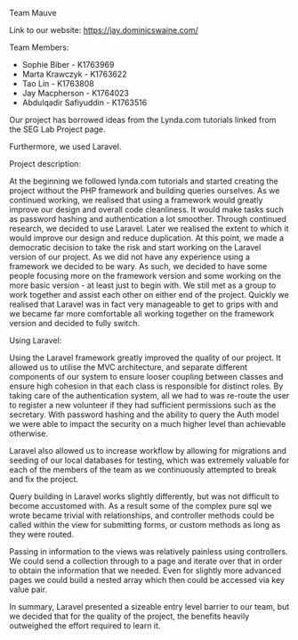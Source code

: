 Team Mauve

Link to our website: https://jay.dominicswaine.com/

Team Members:
- Sophie Biber - K1763969
- Marta Krawczyk - K1763622
- Tao Lin - K1763808
- Jay Macpherson - K1764023
- Abdulqadir Safiyuddin - K1763516

Our project has borrowed ideas from the Lynda.com tutorials linked from the SEG Lab Project page.

Furthermore, we used Laravel. 


Project description:

At the beginning we followed lynda.com tutorials and started creating the project without the PHP framework and building queries ourselves. As we continued working, we realised that using a framework would greatly improve our design and overall code cleanliness. It would make tasks such as password hashing and authentication a lot smoother. Through continued research, we decided to use Laravel. Later we realised the extent to which it would improve our design and reduce duplication. At this point, we made a democratic decision to take the risk and start working on the Laravel version of our project. As we did not have any experience using a framework we decided to be wary. As such, we decided to have some people focusing more on the framework version and some working on the more basic version - at least just to begin with. We still met as a group to work together and assist each other on either end of the project. Quickly we realised that Laravel was in fact very manageable to get to grips with and we became far more comfortable all working together on the framework version and decided to fully switch.

Using Laravel:

Using the Laravel framework greatly improved the quality of our project. It allowed us to utilise the MVC architecture, and separate different components of our system to ensure looser coupling between classes and ensure high cohesion in that each class is responsible for distinct roles. By taking care of the authentication system, all we had to was re-route the user to register a new volunteer if they had sufficient permissions such as the secretary. With password hashing and the ability to query the Auth model we were able to impact the security on a much higher level than achievable otherwise. 

Laravel also allowed us to increase workflow by allowing for migrations and seeding of our local databases for testing, which was extremely valuable for each of the members of the team as we continuously attempted to break and fix the project. 

Query building in Laravel works slightly differently, but was not difficult to become accustomed with. As a result some of the complex pure sql we wrote became trivial with relationships, and controller methods could be called within the view for submitting forms, or custom methods as long as they were routed.

Passing in information to the views was relatively painless using controllers. We could send a collection through to a page and iterate over that in order to obtain the information that we needed. Even for slightly more advanced pages we could build a nested array which then could be accessed via key value pair.

In summary, Laravel presented a sizeable entry level barrier to our team, but we decided that for the quality of the project, the benefits heavily outweighed the effort required to learn it.
